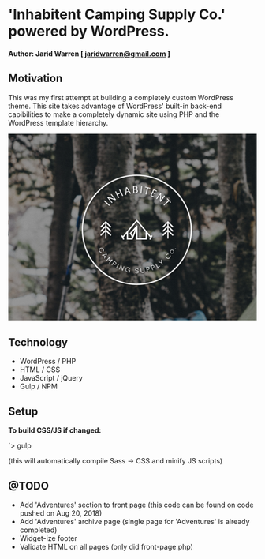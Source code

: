 # 'Inhabitent Camping Supply Co.' powered by WordPress.

#### Author: Jarid Warren [ <jaridwarren@gmail.com> ]

## Motivation

This was my first attempt at building a completely custom WordPress theme. This site takes advantage of WordPress' built-in back-end capibilities to make a completely dynamic site using PHP and the WordPress template hierarchy.

![alt-text](/themes/inhabitent-theme/screenshot.png 'Inhabitent Theme Preview')

## Technology

* WordPress / PHP
* HTML / CSS
* JavaScript / jQuery
* Gulp / NPM

## Setup

**To build CSS/JS if changed:**

`> gulp

(this will automatically compile Sass -> CSS and minify JS scripts)

## @TODO

* Add 'Adventures' section to front page (this code can be found on code pushed on Aug 20, 2018)
* Add 'Adventures' archive page (single page for 'Adventures' is already completed)
* Widget-ize footer
* Validate HTML on all pages (only did front-page.php)
